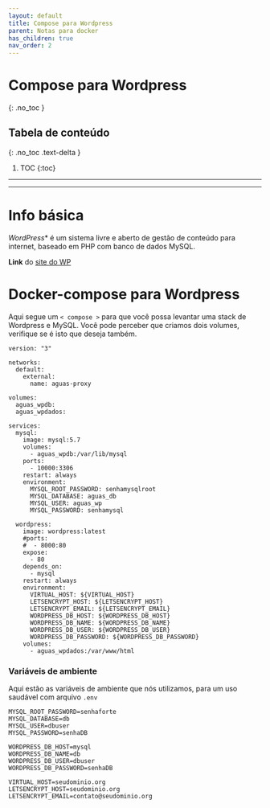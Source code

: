 ```yaml
---
layout: default
title: Compose para Wordpress
parent: Notas para docker
has_children: true
nav_order: 2
---
```


# Compose para Wordpress
{: .no_toc }

## Tabela de conteúdo
{: .no_toc .text-delta }

1. TOC
{:toc}

---


---

# Info básica
*WordPress** é um sistema livre e aberto de gestão de conteúdo para internet, baseado em PHP com banco de dados MySQL.

**Link** do [site do WP](https://wordpress.org)

# Docker-compose para Wordpress
Aqui segue um `< compose >` para que você possa levantar uma stack de Wordpress e MySQL. Você pode perceber que criamos dois volumes, verifique se é isto que deseja também.

<div class="code-example" markdown="1">

```
version: "3"

networks:
  default:
    external:
      name: aguas-proxy

volumes:
  aguas_wpdb:
  aguas_wpdados:
  
services:
  mysql:
    image: mysql:5.7
    volumes:
      - aguas_wpdb:/var/lib/mysql
    ports:
      - 10000:3306
    restart: always
    environment:
      MYSQL_ROOT_PASSWORD: senhamysqlroot
      MYSQL_DATABASE: aguas_db
      MYSQL_USER: aguas_wp
      MYSQL_PASSWORD: senhamysql

  wordpress:
    image: wordpress:latest
    #ports:
    #  - 8000:80
    expose:
      - 80
    depends_on:
      - mysql
    restart: always
    environment:
      VIRTUAL_HOST: ${VIRTUAL_HOST}
      LETSENCRYPT_HOST: ${LETSENCRYPT_HOST}
      LETSENCRYPT_EMAIL: ${LETSENCRYPT_EMAIL}
      WORDPRESS_DB_HOST: ${WORDPRESS_DB_HOST}
      WORDPRESS_DB_NAME: ${WORDPRESS_DB_NAME}
      WORDPRESS_DB_USER: ${WORDPRESS_DB_USER}
      WORDPRESS_DB_PASSWORD: ${WORDPRESS_DB_PASSWORD}
    volumes:
      - aguas_wpdados:/var/www/html
```

</div>

<div class="code-example" markdown="2">

### Variáveis de ambiente
Aqui estão as variáveis de ambiente que nós utilizamos, para um uso saudável com arquivo `.env`

```
MYSQL_ROOT_PASSWORD=senhaforte
MYSQL_DATABASE=db
MYSQL_USER=dbuser
MYSQL_PASSWORD=senhaDB

WORDPRESS_DB_HOST=mysql
WORDPRESS_DB_NAME=db
WORDPRESS_DB_USER=dbuser
WORDPRESS_DB_PASSWORD=senhaDB

VIRTUAL_HOST=seudominio.org
LETSENCRYPT_HOST=seudominio.org
LETSENCRYPT_EMAIL=contato@seudominio.org
```
</div>
